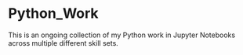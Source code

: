 # Python_Work
This is an ongoing collection of my Python work in Jupyter Notebooks across multiple different skill sets.
